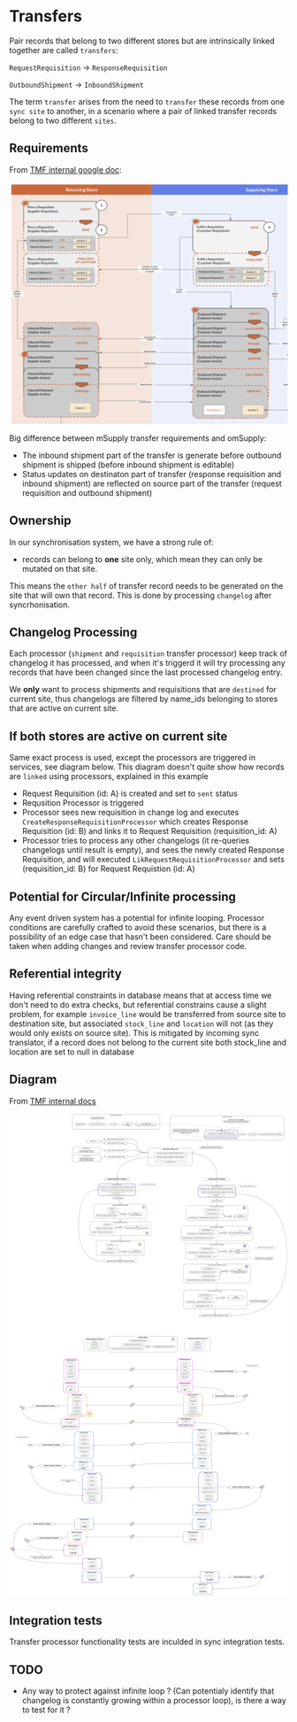 # Transfers

Pair records that belong to two different stores but are intrinsically linked together are called `transfers`:

`RequestRequisition` -> `ResponseRequisition`

`OutboundShipment` -> `InboundShipment`

The term `transfer` arises from the need to `transfer` these records from one `sync site` to another, in a scenario where a pair of linked transfer records belong to two different `sites`.

## Requirements

From [TMF internal google doc](https://docs.google.com/presentation/d/1eEe0uBGvkXbYnKc2oLO2U0qRwFv4l0ws4QwFZa6e74s/edit#slide=id.p):

![omSupply transfer workflow](./doc/omSupply_transfer_workflow.png)

Big difference between mSupply transfer requirements and omSupply:
* The inbound shipment part of the transfer is generate before outbound shipment is shipped (before inbound shipment is editable)
* Status updates on destinaton part of transfer (response requisition and inbound shipment) are reflected on source part of the transfer (request requisition and outbound shipment)

## Ownership

In our synchronisation system, we have a strong rule of:
* records can belong to **one** site only, which mean they can only be mutated on that site.

This means the `other half` of transfer record needs to be generated on the site that will own that record. This is done by processing `changelog` after syncrhonisation. 

## Changelog Processing

Each processor (`shipment` and `requisition` transfer processor) keep track of changelog it has processed, and when it's triggerd it will try processing any records that have been changed since the last processed changelog entry.

We **only** want to process shipments and requisitions that are `destined` for current site, thus changelogs are filtered by name_ids belonging to stores that are active on current site.

## If both stores are active on current site

Same exact process is used, except the processors are triggered in services, see diagram below. This diagram doesn't quite show how records are `linked` using processors, explained in this example
* Request Requisition (id: A) is created and set to `sent` status
* Requsition Processor is triggered
* Processor sees new requisition in change log and executes `CreateResponseRequisitionProcessor` which creates Response Requisition (id: B) and links it to Request Requisition (requisition_id: A)
* Processor tries to process any other changelogs (it re-queries changelogs until result is empty), and sees the newly created Response Requisition, and will executed `LikRequestRequisitionProcessor` and sets (requisition_id: B) for Request Requistion (id: A)

## Potential for Circular/Infinite processing

Any event driven system has a potential for infinite looping. Processor conditions are carefully crafted to avoid these scenarios, but there is a possibility of an edge case that hasn't been considered. Care should be taken when adding changes and review transfer processor code.

## Referential integrity

Having referential constraints in database means that at access time we don't need to do extra checks, but referential constrains cause a slight problem, for example `invoice_line` would be transferred from source site to destination site, but associated `stock_line` and `location` will not (as they would only exists on source site). This is mitigated by incoming sync translator, if a record does not belong to the current site both stock_line and location are set to null in database

## Diagram

From [TMF internal docs](https://app.diagrams.net/#G1o_xRQAhjVsnqhxhJEu9dY6AZ_lJfG9co)

![omSupply transfer processors](./doc/omSupply_transfer_processors.png)

## Integration tests

Transfer processor functionality tests are inculded in sync integration tests.

## TODO

* Any way to protect against infinite loop ? (Can potentialy identify that changelog is constantly growing within a processor loop), is there a way to test for it ?
